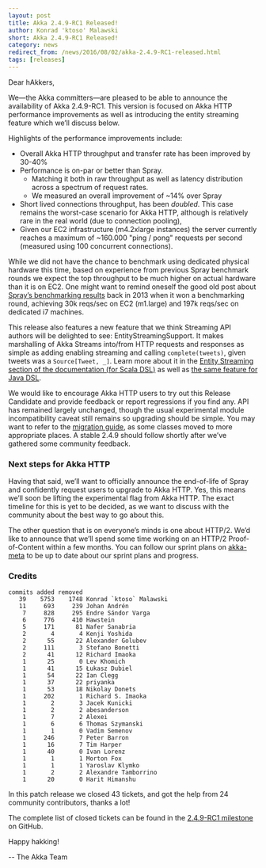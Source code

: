 ```yaml
---
layout: post
title: Akka 2.4.9-RC1 Released!
author: Konrad 'ktoso' Malawski
short: Akka 2.4.9-RC1 Released!
category: news
redirect_from: /news/2016/08/02/akka-2.4.9-RC1-released.html
tags: [releases]
---
```

Dear hAkkers,

We—the Akka committers—are pleased to be able to announce the availability of Akka 2.4.9-RC1.
This version is focused on Akka HTTP performance improvements as well as introducing the entity streaming feature which we’ll discuss below. 

Highlights of the performance improvements include:

* Overall Akka HTTP throughput and transfer rate has been improved by 30-40%
* Performance is on-par or better than Spray. 
    * Matching it both in raw throughput as well as latency distribution across a spectrum of request rates.
    * We measured an overall improvement of ~14% over Spray
* Short lived connections throughput, has been *doubled*. This case remains the worst-case scenario for Akka HTTP, although is relatively rare in the real world (due to connection pooling), 
* Given our EC2 infrastructure (m4.2xlarge instances) the server currently reaches a maximum of ~160.000 "ping / pong" requests per second (measured using 100 concurrent connections).
 
While we did not have the chance to benchmark using dedicated physical hardware this time, based on experience from previous Spray benchmark rounds we expect the top throughput to be much higher on actual hardware than it is on EC2. 
One might want to remind oneself the good old post about [Spray’s benchmarking results](http://spray.io/blog/2013-05-24-benchmarking-spray/) back in 2013 when it won a benchmarking round, 
achieving 30k reqs/sec on EC2 (m1.large) and 197k reqs/sec on dedicated i7 machines.

This release also features a new feature that we think Streaming API authors will be delighted to see: EntityStreamingSupport. 
It makes marshalling of Akka Streams into/from HTTP requests and responses as simple as adding enabling streaming and calling `complete(tweets)`, 
given tweets was a `Source[Tweet, _]`. Learn more about it in the [Entity Streaming section of the documentation (for Scala DSL)](https://doc.akka.io/docs/akka-http/current/routing-dsl/source-streaming-support.html?language=scala) as well as [the same feature for Java DSL](https://doc.akka.io/docs/akka/2.4/java/http/routing-dsl/source-streaming-support.html).

We would like to encourage Akka HTTP users to try out this Release Candidate and provide feedback or report regressions if you find any.
API has remained largely unchanged, though the usual experimental module incompatibility caveat still remains so upgrading should be simple. 
You may want to refer to the [migration guide](https://doc.akka.io/docs/akka/2.4/scala/http/migration-guide-2.4.x-experimental.html), 
as some classes moved to more appropriate places. A stable 2.4.9 should follow shortly after we’ve gathered some community feedback.

### Next steps for Akka HTTP

Having that said, we’ll want to officially announce the end-of-life of Spray and confidently request users to upgrade to Akka HTTP. 
Yes, this means we’ll soon be lifting the experimental flag from Akka HTTP. The exact timeline for this is yet to be decided, as we want to discuss with the community about the best way to go about this.

The other question that is on everyone’s minds is one about HTTP/2. We’d like to announce that we’ll spend some time working on an HTTP/2 Proof-of-Content within a few months. 
You can follow our sprint plans on [akka-meta](http://github.com/akka/akka-meta) to be up to date about our sprint plans and progress.


### Credits

```
commits added removed
   39    5753    1748 Konrad `ktoso` Malawski
   11     693     239 Johan Andrén
    7     828     295 Endre Sándor Varga
    6     776     410 Hawstein
    5     171      81 Nafer Sanabria
    2       4       4 Kenji Yoshida
    2      55      22 Alexander Golubev
    2     111       3 Stefano Bonetti
    2      41      12 Richard Imaoka
    1      25       0 Lev Khomich
    1      41      15 Łukasz Dubiel
    1      54      22 Ian Clegg
    1      37      22 priyanka
    1      53      18 Nikolay Donets
    1     202       1 Richard S. Imaoka
    1       2       3 Jacek Kunicki
    1       2       2 abesanderson
    1       7       2 Alexei
    1       6       6 Thomas Szymanski
    1       1       0 Vadim Semenov
    1     246       7 Peter Barron
    1      16       7 Tim Harper
    1      40       0 Ivan Lorenz
    1       1       1 Morton Fox
    1       1       1 Yaroslav Klymko
    1       2       2 Alexandre Tamborrino
    1      20       0 Harit Himanshu
```

In this patch release we closed 43 tickets, and got the help from 24 community contributors, thanks a lot!

The complete list of closed tickets can be found in the [2.4.9-RC1 milestone](https://github.com/akka/akka/milestone/91?closed=1) on GitHub. 

Happy hakking!

-- The Akka Team
